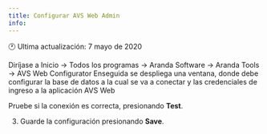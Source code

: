 ```yaml
---
title: Configurar AVS Web Admin
info:
---
```

🕐 Ultima actualización: 7 mayo de 2020

 Diríjase a Inicio -> Todos los programas -> Aranda Software -> Aranda Tools -> AVS Web Configurator Enseguida se despliega una ventana, donde debe configurar la base de datos a la cual se va a conectar y las credenciales de ingreso a la aplicación AVS Web







 Pruebe si la conexión es correcta, presionando **Test**.

3.    Guarde la configuración presionando **Save**.